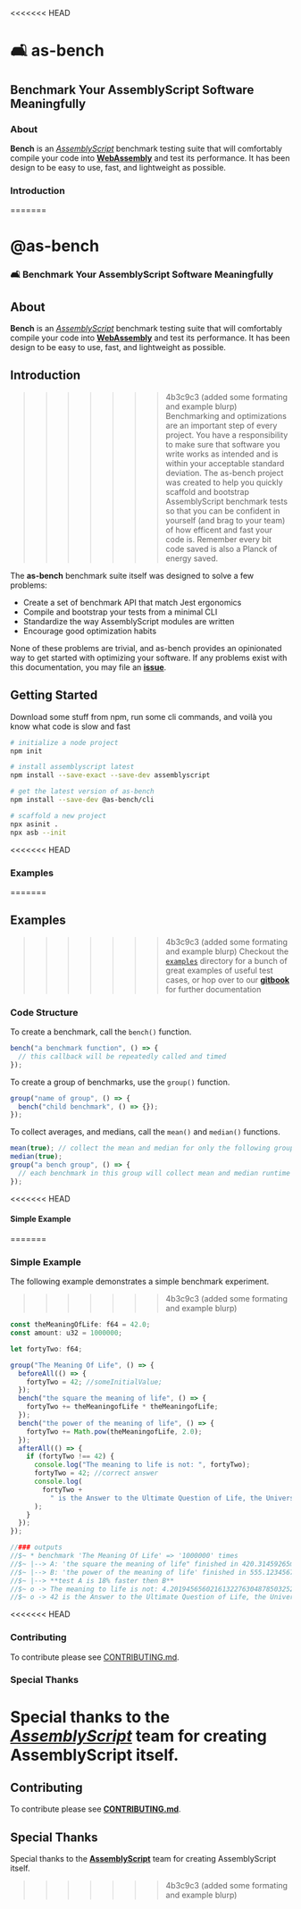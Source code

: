 <<<<<<< HEAD

# 🛋️ as-bench

## Benchmark Your AssemblyScript Software Meaningfully

### About

**Bench** is an [_AssemblyScript_](https://github.com/AssemblyScript/assemblyscript) benchmark testing suite that will comfortably compile your code into [**WebAssembly**](http://webassembly.org) and test its performance. It has been design to be easy to use, fast, and lightweight as possible.

### Introduction

=======

# @as-bench

### 🛋️ Benchmark Your AssemblyScript Software Meaningfully

## About

**Bench** is an [_AssemblyScript_](https://github.com/AssemblyScript/assemblyscript) benchmark testing suite that will comfortably compile your code into [**WebAssembly**](http://webassembly.org) and test its performance. It has been design to be easy to use, fast, and lightweight as possible.

## Introduction

> > > > > > > 4b3c9c3 (added some formating and example blurp)
> > > > > > > Benchmarking and optimizations are an important step of every project. You have a responsibility to make sure that software you write works as intended and is within your acceptable standard deviation. The as-bench project was created to help you quickly scaffold and bootstrap AssemblyScript benchmark tests so that you can be confident in yourself (and brag to your team) of how efficent and fast your code is. Remember every bit code saved is also a Planck of energy saved.

The **as-bench** benchmark suite itself was designed to solve a few problems:

- Create a set of benchmark API that match Jest ergonomics
- Compile and bootstrap your tests from a minimal CLI
- Standardize the way AssemblyScript modules are written
- Encourage good optimization habits

None of these problems are trivial, and as-bench provides an opinionated way to get started with optimizing your software.
If any problems exist with this documentation, you may file an [**issue**](https://github.com/jtenner/as-bench/issues/new).

## Getting Started

Download some stuff from npm, run some cli commands, and voilà you know what code is slow and fast

```sh
# initialize a node project
npm init

# install assemblyscript latest
npm install --save-exact --save-dev assemblyscript

# get the latest version of as-bench
npm install --save-dev @as-bench/cli

# scaffold a new project
npx asinit .
npx asb --init
```

<<<<<<< HEAD

### Examples

=======

## Examples

> > > > > > > 4b3c9c3 (added some formating and example blurp)
> > > > > > > Checkout the [`examples`](./examples) directory for a bunch of great examples of useful test cases, or hop over to our [**gitbook**](https://github.com/jtenner/as-bench) for further documentation

### Code Structure

To create a benchmark, call the `bench()` function.

```ts
bench("a benchmark function", () => {
  // this callback will be repeatedly called and timed
});
```

To create a group of benchmarks, use the `group()` function.

```ts
group("name of group", () => {
  bench("child benchmark", () => {});
});
```

To collect averages, and medians, call the `mean()` and `median()` functions.

```ts
mean(true); // collect the mean and median for only the following group or benchmark
median(true);
group("a bench group", () => {
  // each benchmark in this group will collect mean and median runtime values
});
```

<<<<<<< HEAD

#### Simple Example

=======

### Simple Example

The following example demonstrates a simple benchmark experiment.

> > > > > > > 4b3c9c3 (added some formating and example blurp)

```ts
const theMeaningOfLife: f64 = 42.0;
const amount: u32 = 1000000;

let fortyTwo: f64;

group("The Meaning Of Life", () => {
  beforeAll(() => {
    fortyTwo = 42; //someInitialValue;
  });
  bench("the square the meaning of life", () => {
    fortyTwo += theMeaningofLife * theMeaningofLife;
  });
  bench("the power of the meaning of life", () => {
    fortyTwo += Math.pow(theMeaningofLife, 2.0);
  });
  afterAll(() => {
    if (fortyTwo !== 42) {
      console.log("The meaning to life is not: ", fortyTwo);
      fortyTwo = 42; //correct answer
      console.log(
        fortyTwo +
          " is the Answer to the Ultimate Question of Life, the Universe and Everything.",
      );
    }
  });
});

//### outputs
//$~ * benchmark 'The Meaning Of Life' => '1000000' times
//$~ |--> A: 'the square the meaning of life" finished in 420.31459265ms @ 1234ops/ms
//$~ |--> B: 'the power of the meaning of life' finished in 555.123456789ms @ 1111ops/ms
//$~ |--> **test A is 18% faster then B**
//$~ o -> The meaning to life is not: 4.201945656021613227630487850325243748596838e42
//$~ o -> 42 is the Answer to the Ultimate Question of Life, the Universe and Everything.
```

<<<<<<< HEAD

### Contributing

To contribute please see [CONTRIBUTING.md](./CONTRIBUTING.md).

### Special Thanks

# Special thanks to the [_AssemblyScript_](https://github.com/AssemblyScript/assemblyscript) team for creating AssemblyScript itself.

## Contributing

To contribute please see [**CONTRIBUTING.md**](./CONTRIBUTING.md).

## Special Thanks

Special thanks to the [**AssemblyScript**](https://github.com/AssemblyScript/assemblyscript) team for creating AssemblyScript itself.

> > > > > > > 4b3c9c3 (added some formating and example blurp)
